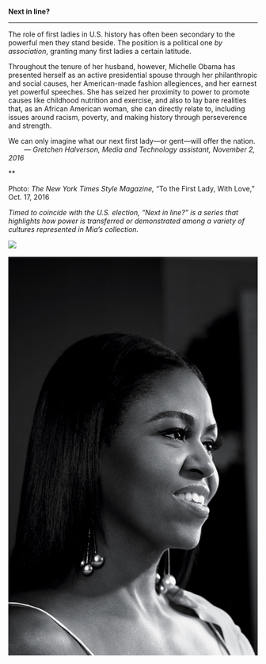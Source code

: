 **Next in line?**

****

The role of first ladies in U.S. history has often been secondary to the powerful men they stand beside. The position is a political one *by association*, granting many first ladies a certain latitude. 

Throughout the tenure of her husband, however, Michelle Obama has presented herself as an active presidential spouse through her philanthropic and social causes, her American-made fashion allegiences, and her earnest yet powerful speeches. She has seized her proximity to power to promote causes like childhood nutrition and exercise, and also to lay bare realities that, as an African American woman, she can directly relate to, including issues around racism, poverty, and making history through perseverence and strength. 

We can only imagine what our next first lady—or gent—will offer the nation.
         — *Gretchen Halverson, Media and Technology assistant, November 2, 2016*

**

Photo: *The New York Times Style Magazine,* “To the First Lady, With Love,” Oct. 17, 2016

*Timed to coincide with the U.S. election, “Next in line?” is a series that highlights how power is transferred or demonstrated among a variety of cultures represented in Mia’s collection.*

![](../images/16-11-2_NextinLine_2006.33_Roslin-2.emf)

![](../images/16-11-2_NextinLine_2006.33_Roslin-1.jpeg)
